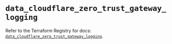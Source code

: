 # `data_cloudflare_zero_trust_gateway_logging`

Refer to the Terraform Registry for docs: [`data_cloudflare_zero_trust_gateway_logging`](https://registry.terraform.io/providers/cloudflare/cloudflare/5.7.0/docs/data-sources/zero_trust_gateway_logging).
